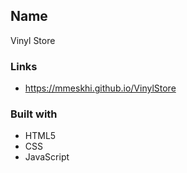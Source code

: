 ## Name
Vinyl Store

### Links

- https://mmeskhi.github.io/VinylStore

### Built with

- HTML5
- CSS
- JavaScript
